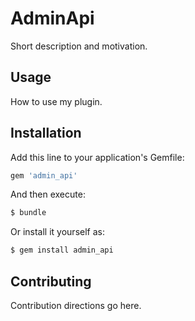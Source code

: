 # AdminApi
Short description and motivation.

## Usage
How to use my plugin.

## Installation
Add this line to your application's Gemfile:

```ruby
gem 'admin_api'
```

And then execute:
```bash
$ bundle
```

Or install it yourself as:
```bash
$ gem install admin_api
```

## Contributing
Contribution directions go here.
